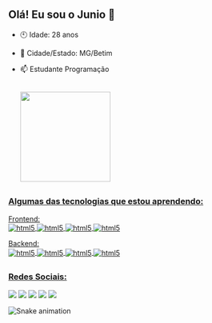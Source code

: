 ## Olá!  Eu sou o Junio 🙂

- 🕙 Idade: 28 anos
- 🏡 Cidade/Estado: MG/Betim
- 📫 Estudante Programação
 <br> </br>
 

  <a href="https://github.com/JunioBatista">
  <img height="180em" src="https://github-readme-stats.vercel.app/api?username=JunioBatista&show_icons=true&theme=dracula&include_all_commits=true&count_private=true"/>

 
##
 
 ### Algumas das tecnologias que estou aprendendo:

 Frontend: <br>
<img align="center" alt="html5" src="https://img.shields.io/badge/HTML5-E34F26?style=for-the-badge&logo=html5&logoColor=white">
<img align="center" alt="html5" src="https://img.shields.io/badge/JavaScript-F7DF1E?style=for-the-badge&logo=javascript&logoColor=black">
<img align="center" alt="html5" src="https://img.shields.io/badge/CSS3-1572B6?style=for-the-badge&logo=css3&logoColor=white">
<img align="center" alt="html5" src="https://img.shields.io/badge/React-20232A?style=for-the-badge&logo=react&logoColor=61DAFB">
   

Backend: <br>
<img align="center" alt="html5" src="https://img.shields.io/badge/Node.js-43853D?style=for-the-badge&logo=node.js&logoColor=white">
<img align="center" alt="html5" src="https://img.shields.io/badge/TypeScript-007ACC?style=for-the-badge&logo=typescript&logoColor=white">
<img align="center" alt="html5" src="https://img.shields.io/badge/MySQL-00000F?style=for-the-badge&logo=mysql&logoColor=white">
<img align="center" alt="html5" src="https://img.shields.io/badge/Amazon_AWS-232F3E?style=for-the-badge&logo=amazon-aws&logoColor=white">

##
  
### Redes Sociais:
<div> 
  <a href = "mailto:juniorjob21@gmail.com"><img src="https://img.shields.io/badge/-Gmail-%23333?style=for-the-badge&logo=gmail&logoColor=white" target="_blank"></a>
  <a href="https://www.linkedin.com/in/junio-batista-da-silva-3bb894158/" target="_blank"><img src="https://img.shields.io/badge/-LinkedIn-%230077B5?style=for-the-badge&logo=linkedin&logoColor=white" target="_blank"></a> 
  <a href = "https://app.slack.com/client/TLAVDH7C2/CLNBUP09W/user_profile/U02CQCJDAHW"><img src="https://img.shields.io/badge/Slack-4A154B?style=for-the-badge&logo=slack&logoColor=white" target="_blank"></a>
    <a href="https://www.facebook.com/juniinhorx" target="_blank"><img src="https://img.shields.io/badge/Facebook-1877F2?style=for-the-badge&logo=facebook&logoColor=white" target="_blank"></a> 
      <a href="https://www.instagram.com/bs_juniorrx/" target="_blank"><img src="https://img.shields.io/badge/Instagram-E4405F?style=for-the-badge&logo=instagram&logoColor=white" target="_blank"></a> 
  
 
 ![Snake animation](https://github.com/JunioBatista/JunioBatista/blob/output/github-contribution-grid-snake.svg)
 
</div>


